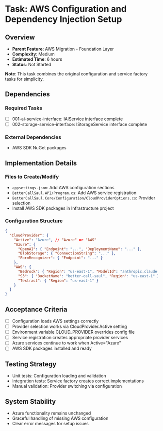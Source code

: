 # Task: AWS Configuration and Dependency Injection Setup

## Overview
- **Parent Feature**: AWS Migration - Foundation Layer
- **Complexity**: Medium
- **Estimated Time**: 6 hours
- **Status**: Not Started

**Note**: This task combines the original configuration and service factory tasks for simplicity.

## Dependencies
### Required Tasks
- [ ] 001-ai-service-interface: IAIService interface complete
- [ ] 002-storage-service-interface: IStorageService interface complete

### External Dependencies
- AWS SDK NuGet packages

## Implementation Details
### Files to Create/Modify
- `appsettings.json`: Add AWS configuration sections
- `BetterCallSaul.API/Program.cs`: Add AWS service registration
- `BetterCallSaul.Core/Configuration/CloudProviderOptions.cs`: Provider selection
- Install AWS SDK packages in Infrastructure project

### Configuration Structure
```json
{
  "CloudProvider": {
    "Active": "Azure", // "Azure" or "AWS"
    "Azure": {
      "OpenAI": { "Endpoint": "...", "DeploymentName": "..." },
      "BlobStorage": { "ConnectionString": "..." },
      "FormRecognizer": { "Endpoint": "..." }
    },
    "AWS": {
      "Bedrock": { "Region": "us-east-1", "ModelId": "anthropic.claude-v2" },
      "S3": { "BucketName": "better-call-saul", "Region": "us-east-1" },
      "Textract": { "Region": "us-east-1" }
    }
  }
}
```

## Acceptance Criteria
- [ ] Configuration loads AWS settings correctly
- [ ] Provider selection works via CloudProvider.Active setting
- [ ] Environment variable CLOUD_PROVIDER overrides config file
- [ ] Service registration creates appropriate provider services
- [ ] Azure services continue to work when Active="Azure"
- [ ] AWS SDK packages installed and ready

## Testing Strategy
- Unit tests: Configuration loading and validation
- Integration tests: Service factory creates correct implementations
- Manual validation: Provider switching via configuration

## System Stability
- Azure functionality remains unchanged
- Graceful handling of missing AWS configuration
- Clear error messages for setup issues
